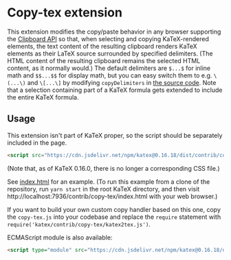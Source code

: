 # Copy-tex extension

This extension modifies the copy/paste behavior in any browser supporting the
[Clipboard API](https://developer.mozilla.org/en-US/docs/Web/API/ClipboardEvent)
so that, when selecting and copying KaTeX-rendered elements, the text
content of the resulting clipboard renders KaTeX elements as their LaTeX source
surrounded by specified delimiters.  (The HTML content of the resulting
clipboard remains the selected HTML content, as it normally would.)
The default delimiters are `$...$` for inline math and `$$...$$` for display
math, but you can easy switch them to e.g. `\(...\)` and `\[...\]` by
modifying `copyDelimiters` in [the source code](copy-tex.js).
Note that a selection containing part of a KaTeX formula gets extended to
include the entire KaTeX formula.

## Usage

This extension isn't part of KaTeX proper, so the script should be separately
included in the page.

```html
<script src="https://cdn.jsdelivr.net/npm/katex@0.16.18/dist/contrib/copy-tex.min.js" integrity="sha384-HORx6nWi8j5/mYA+y57/9/CZc5z8HnEw4WUZWy5yOn9ToKBv1l58vJaufFAn9Zzi" crossorigin="anonymous"></script>
```

(Note that, as of KaTeX 0.16.0, there is no longer a corresponding CSS file.)

See [index.html](index.html) for an example.
(To run this example from a clone of the repository, run `yarn start`
in the root KaTeX directory, and then visit
http://localhost:7936/contrib/copy-tex/index.html
with your web browser.)

If you want to build your own custom copy handler based on this one,
copy the `copy-tex.js` into your codebase and replace the `require`
statement with `require('katex/contrib/copy-tex/katex2tex.js')`.

ECMAScript module is also available:
```html
<script type="module" src="https://cdn.jsdelivr.net/npm/katex@0.16.18/dist/contrib/copy-tex.mjs" integrity="sha384-bVEnwt0PtX+1EuJoOEcm4rgTUWvb2ILTdjHfI1gUe/r5fdqrTcQaUuRdHG2DciuQ" crossorigin="anonymous"></script>
```
